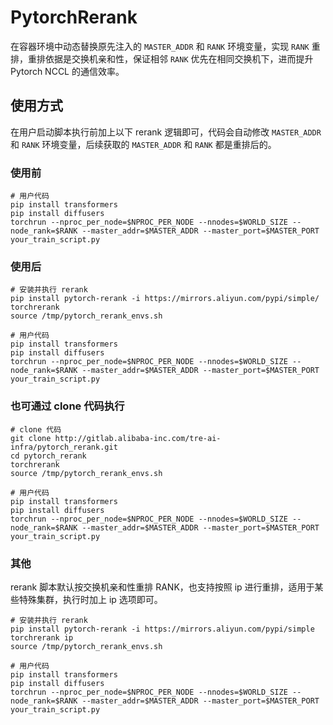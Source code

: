 # PytorchRerank

在容器环境中动态替换原先注入的 `MASTER_ADDR` 和 `RANK` 环境变量，实现 `RANK` 重排，重排依据是交换机亲和性，保证相邻 `RANK` 优先在相同交换机下，进而提升 Pytorch NCCL 的通信效率。

## 使用方式

在用户启动脚本执行前加上以下 rerank 逻辑即可，代码会自动修改 `MASTER_ADDR` 和 `RANK` 环境变量，后续获取的 `MASTER_ADDR` 和 `RANK` 都是重排后的。

### 使用前
```shell
# 用户代码
pip install transformers
pip install diffusers
torchrun --nproc_per_node=$NPROC_PER_NODE --nnodes=$WORLD_SIZE --node_rank=$RANK --master_addr=$MASTER_ADDR --master_port=$MASTER_PORT your_train_script.py

```

### 使用后
```shell
# 安装并执行 rerank
pip install pytorch-rerank -i https://mirrors.aliyun.com/pypi/simple/
torchrerank
source /tmp/pytorch_rerank_envs.sh

# 用户代码
pip install transformers
pip install diffusers
torchrun --nproc_per_node=$NPROC_PER_NODE --nnodes=$WORLD_SIZE --node_rank=$RANK --master_addr=$MASTER_ADDR --master_port=$MASTER_PORT your_train_script.py
```

### 也可通过 clone 代码执行
```shell
# clone 代码 
git clone http://gitlab.alibaba-inc.com/tre-ai-infra/pytorch_rerank.git
cd pytorch_rerank
torchrerank
source /tmp/pytorch_rerank_envs.sh

# 用户代码
pip install transformers
pip install diffusers
torchrun --nproc_per_node=$NPROC_PER_NODE --nnodes=$WORLD_SIZE --node_rank=$RANK --master_addr=$MASTER_ADDR --master_port=$MASTER_PORT your_train_script.py
```

### 其他
rerank 脚本默认按交换机亲和性重排 RANK，也支持按照 ip 进行重排，适用于某些特殊集群，执行时加上 ip 选项即可。
```shell
# 安装并执行 rerank
pip install pytorch-rerank -i https://mirrors.aliyun.com/pypi/simple
torchrerank ip
source /tmp/pytorch_rerank_envs.sh

# 用户代码
pip install transformers
pip install diffusers
torchrun --nproc_per_node=$NPROC_PER_NODE --nnodes=$WORLD_SIZE --node_rank=$RANK --master_addr=$MASTER_ADDR --master_port=$MASTER_PORT your_train_script.py
```